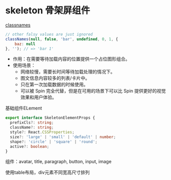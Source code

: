 # skeleton 骨架屏组件

[classnames](https://www.npmjs.com/package/classnames)

```js
// other falsy values are just ignored
classNames(null, false, 'bar', undefined, 0, 1, {
    baz: null
}, ''); // => 'bar 1'
```

* 作用：在需要等待加载内容的位置提供一个占位图形组合。
* 使用场景：
  + 网络较慢，需要长时间等待加载处理的情况下。
  + 图文信息内容较多的列表/卡片中。
  + 只在第一次加载数据的时候使用。
  + 可以被 Spin 完全代替，但是在可用的场景下可以比 Spin 提供更好的视觉效果和用户体验。

基础组件ELement

```ts
export interface SkeletonElementProps {
  prefixCls?: string;
  className?: string;
  style?: React.CSSProperties;
  size?: 'large' | 'small' | 'default' | number;
  shape?: 'circle' | 'square' | 'round';
  active?: boolean;
}
```

组件：avatar, title, paragraph, button, input, image

使用table布局，div元素不同宽高尺寸排列
